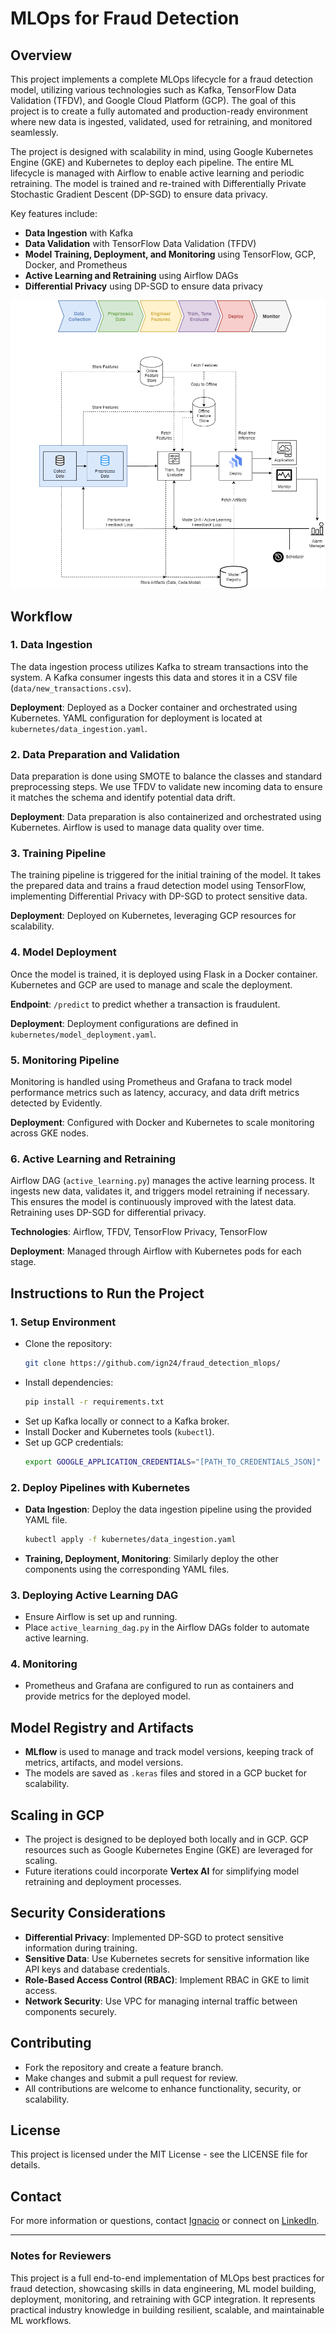 # MLOps for Fraud Detection

## Overview
This project implements a complete MLOps lifecycle for a fraud detection model, utilizing various technologies such as Kafka, TensorFlow Data Validation (TFDV), and Google Cloud Platform (GCP). The goal of this project is to create a fully automated and production-ready environment where new data is ingested, validated, used for retraining, and monitored seamlessly.

The project is designed with scalability in mind, using Google Kubernetes Engine (GKE) and Kubernetes to deploy each pipeline. The entire ML lifecycle is managed with Airflow to enable active learning and periodic retraining. The model is trained and re-trained with Differentially Private Stochastic Gradient Descent (DP-SGD) to ensure data privacy.

Key features include:
- **Data Ingestion** with Kafka
- **Data Validation** with TensorFlow Data Validation (TFDV)
- **Model Training, Deployment, and Monitoring** using TensorFlow, GCP, Docker, and Prometheus
- **Active Learning and Retraining** using Airflow DAGs
- **Differential Privacy** using DP-SGD to ensure data privacy

![ML Lifecycle Diagram](ml_lifecycle_diagram.png)

## Workflow
### 1. Data Ingestion
The data ingestion process utilizes Kafka to stream transactions into the system. A Kafka consumer ingests this data and stores it in a CSV file (`data/new_transactions.csv`).


**Deployment**: Deployed as a Docker container and orchestrated using Kubernetes. YAML configuration for deployment is located at `kubernetes/data_ingestion.yaml`.

### 2. Data Preparation and Validation
Data preparation is done using SMOTE to balance the classes and standard preprocessing steps. We use TFDV to validate new incoming data to ensure it matches the schema and identify potential data drift.


**Deployment**: Data preparation is also containerized and orchestrated using Kubernetes. Airflow is used to manage data quality over time.

### 3. Training Pipeline
The training pipeline is triggered for the initial training of the model. It takes the prepared data and trains a fraud detection model using TensorFlow, implementing Differential Privacy with DP-SGD to protect sensitive data.


**Deployment**: Deployed on Kubernetes, leveraging GCP resources for scalability.

### 4. Model Deployment
Once the model is trained, it is deployed using Flask in a Docker container. Kubernetes and GCP are used to manage and scale the deployment.

**Endpoint**: `/predict` to predict whether a transaction is fraudulent.

**Deployment**: Deployment configurations are defined in `kubernetes/model_deployment.yaml`.

### 5. Monitoring Pipeline
Monitoring is handled using Prometheus and Grafana to track model performance metrics such as latency, accuracy, and data drift metrics detected by Evidently.

**Deployment**: Configured with Docker and Kubernetes to scale monitoring across GKE nodes.

### 6. Active Learning and Retraining
Airflow DAG (`active_learning.py`) manages the active learning process. It ingests new data, validates it, and triggers model retraining if necessary. This ensures the model is continuously improved with the latest data. Retraining uses DP-SGD for differential privacy.

**Technologies**: Airflow, TFDV, TensorFlow Privacy, TensorFlow

**Deployment**: Managed through Airflow with Kubernetes pods for each stage.

## Instructions to Run the Project
### 1. Setup Environment
- Clone the repository:
  ```bash
  git clone https://github.com/ign24/fraud_detection_mlops/
  ```
- Install dependencies:
  ```bash
  pip install -r requirements.txt
  ```
- Set up Kafka locally or connect to a Kafka broker.
- Install Docker and Kubernetes tools (`kubectl`).
- Set up GCP credentials:
  ```bash
  export GOOGLE_APPLICATION_CREDENTIALS="[PATH_TO_CREDENTIALS_JSON]"
  ```

### 2. Deploy Pipelines with Kubernetes
- **Data Ingestion**: Deploy the data ingestion pipeline using the provided YAML file.
  ```bash
  kubectl apply -f kubernetes/data_ingestion.yaml
  ```
- **Training, Deployment, Monitoring**: Similarly deploy the other components using the corresponding YAML files.

### 3. Deploying Active Learning DAG
- Ensure Airflow is set up and running.
- Place `active_learning_dag.py` in the Airflow DAGs folder to automate active learning.

### 4. Monitoring
- Prometheus and Grafana are configured to run as containers and provide metrics for the deployed model.

## Model Registry and Artifacts
- **MLflow** is used to manage and track model versions, keeping track of metrics, artifacts, and model versions.
- The models are saved as `.keras` files and stored in a GCP bucket for scalability.

## Scaling in GCP
- The project is designed to be deployed both locally and in GCP. GCP resources such as Google Kubernetes Engine (GKE) are leveraged for scaling.
- Future iterations could incorporate **Vertex AI** for simplifying model retraining and deployment processes.

## Security Considerations
- **Differential Privacy**: Implemented DP-SGD to protect sensitive information during training.
- **Sensitive Data**: Use Kubernetes secrets for sensitive information like API keys and database credentials.
- **Role-Based Access Control (RBAC)**: Implement RBAC in GKE to limit access.
- **Network Security**: Use VPC for managing internal traffic between components securely.

## Contributing
- Fork the repository and create a feature branch.
- Make changes and submit a pull request for review.
- All contributions are welcome to enhance functionality, security, or scalability.

## License
This project is licensed under the MIT License - see the LICENSE file for details.

## Contact
For more information or questions, contact [Ignacio](ignacio_zu@outlook.com) or connect on [LinkedIn](https://www.linkedin.com/in/ignacio-z%C3%BA%C3%B1iga/).

---
### Notes for Reviewers
This project is a full end-to-end implementation of MLOps best practices for fraud detection, showcasing skills in data engineering, ML model building, deployment, monitoring, and retraining with GCP integration. It represents practical industry knowledge in building resilient, scalable, and maintainable ML workflows.
